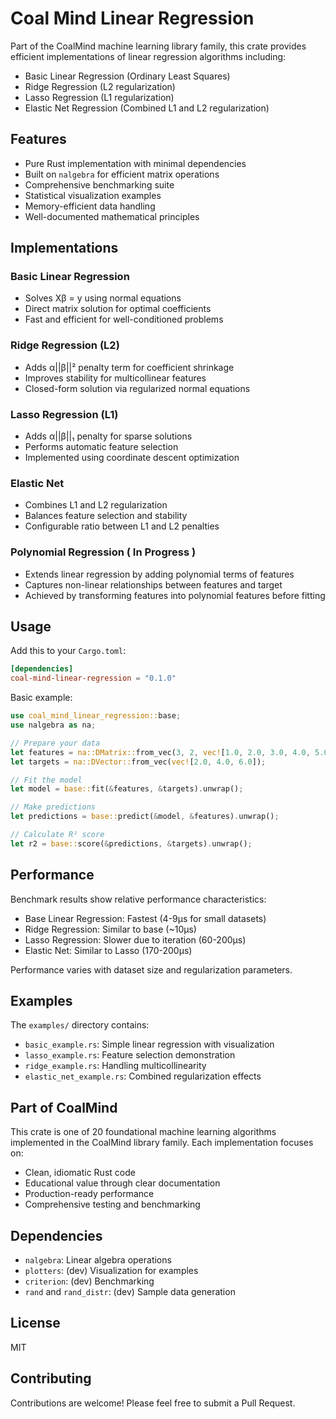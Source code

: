 # Coal Mind Linear Regression

Part of the CoalMind machine learning library family, this crate provides efficient implementations of linear regression algorithms including:
- Basic Linear Regression (Ordinary Least Squares)
- Ridge Regression (L2 regularization)
- Lasso Regression (L1 regularization)
- Elastic Net Regression (Combined L1 and L2 regularization)

## Features

- Pure Rust implementation with minimal dependencies
- Built on `nalgebra` for efficient matrix operations
- Comprehensive benchmarking suite
- Statistical visualization examples
- Memory-efficient data handling
- Well-documented mathematical principles

## Implementations

### Basic Linear Regression
- Solves Xβ = y using normal equations
- Direct matrix solution for optimal coefficients
- Fast and efficient for well-conditioned problems

### Ridge Regression (L2)
- Adds α||β||² penalty term for coefficient shrinkage
- Improves stability for multicollinear features
- Closed-form solution via regularized normal equations

### Lasso Regression (L1)
- Adds α||β||₁ penalty for sparse solutions
- Performs automatic feature selection
- Implemented using coordinate descent optimization

### Elastic Net
- Combines L1 and L2 regularization
- Balances feature selection and stability
- Configurable ratio between L1 and L2 penalties

### Polynomial Regression ( In Progress )
- Extends linear regression by adding polynomial terms of features
- Captures non-linear relationships between features and target
- Achieved by transforming features into polynomial features before fitting

## Usage

Add this to your `Cargo.toml`:
```toml
[dependencies]
coal-mind-linear-regression = "0.1.0"
```

Basic example:
```rust
use coal_mind_linear_regression::base;
use nalgebra as na;

// Prepare your data
let features = na::DMatrix::from_vec(3, 2, vec![1.0, 2.0, 3.0, 4.0, 5.0, 6.0]);
let targets = na::DVector::from_vec(vec![2.0, 4.0, 6.0]);

// Fit the model
let model = base::fit(&features, &targets).unwrap();

// Make predictions
let predictions = base::predict(&model, &features).unwrap();

// Calculate R² score
let r2 = base::score(&predictions, &targets).unwrap();
```

## Performance

Benchmark results show relative performance characteristics:
- Base Linear Regression: Fastest (4-9µs for small datasets)
- Ridge Regression: Similar to base (~10µs)
- Lasso Regression: Slower due to iteration (60-200µs)
- Elastic Net: Similar to Lasso (170-200µs)

Performance varies with dataset size and regularization parameters.

## Examples

The `examples/` directory contains:
- `basic_example.rs`: Simple linear regression with visualization
- `lasso_example.rs`: Feature selection demonstration
- `ridge_example.rs`: Handling multicollinearity
- `elastic_net_example.rs`: Combined regularization effects

## Part of CoalMind

This crate is one of 20 foundational machine learning algorithms implemented in the CoalMind library family. Each implementation focuses on:
- Clean, idiomatic Rust code
- Educational value through clear documentation
- Production-ready performance
- Comprehensive testing and benchmarking

## Dependencies

- `nalgebra`: Linear algebra operations
- `plotters`: (dev) Visualization for examples
- `criterion`: (dev) Benchmarking
- `rand` and `rand_distr`: (dev) Sample data generation

## License

MIT

## Contributing

Contributions are welcome! Please feel free to submit a Pull Request.
